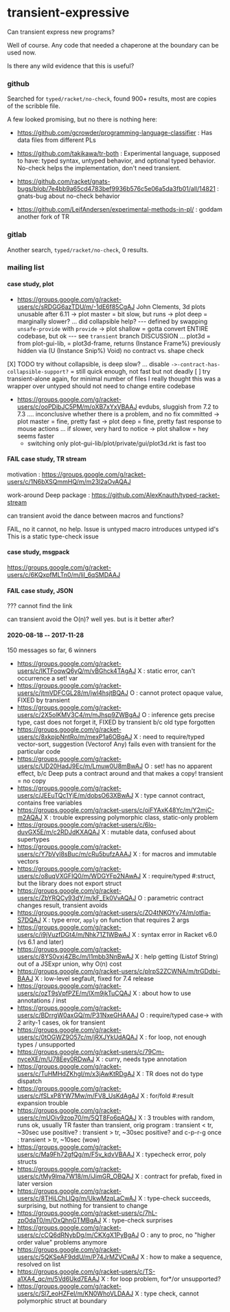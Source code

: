 transient-expressive
===

Can transient express new programs?

Well of course. Any code that needed a chaperone at the boundary can be used now.

Is there any wild evidence that this is useful?


### github

Searched for `typed/racket/no-check`, found 900+ results, most are copies of
 the scribble file.

A few looked promising, but no there is nothing here:

- https://github.com/gcrowder/programming-language-classifier
  : Has data files from different PLs

- https://github.com/takikawa/tr-both
  : Experimental language, supposed to have: typed syntax, untyped behavior,
  and optional typed behavior. No-check helps the implementation, don't need
  transient.

- https://github.com/racket/gnats-bugs/blob/7e4bb9a65cd4783bef9936b576c5e06a5da3fb01/all/14821
  : gnats-bug about no-check behavior

- https://github.com/LeifAndersen/experimental-methods-in-pl/
  : goddam another fork of TR


### gitlab

Another search, `typed/racket/no-check`, 0 results.



### mailing list

#### case study, plot

- https://groups.google.com/g/racket-users/c/sRDGG6azTDU/m/-1dE6f85CgAJ
  John Clements, 3d plots unusable after 6.11
  -> plot master  = bit slow, but runs
  -> plot deep    = marginally slower? ... did collapsible help?
     --- defined by swapping `unsafe-provide` with `provide`
  -> plot shallow = gotta convert ENTIRE codebase, but ok
     --- see `transient` branch
  DISCUSSION ... plot3d = from plot-gui-lib,
  = plot3d-frame, returns (Instance Frame%)
    previously hidden via (U (Instance Snip%) Void)
    no contract vs. shape check

[X] TODO try without collapsible, is deep slow?
    ... disable `->-contract-has-collapsible-support?`
    = still quick enough, not fast but not deadly
[ ] try transient-alone again, for minimal number of files
    I really thought this was a wrapper over untyped
    should not need to change entire codebase


- https://groups.google.com/g/racket-users/c/ooPDibJC5PM/m/oXB7xYxVBAAJ
  evdubs, sluggish from 7.2 to 7.3
  .... inconclusive whether there is a problem, and no fix committed
  -> plot master  = fine, pretty fast
  -> plot deep    = fine, pretty fast response to mouse actions
     ... if slower, very hard to notice
  -> plot shallow = hey seems faster
    - switching only plot-gui-lib/plot/private/gui/plot3d.rkt is fast too


#### FAIL case study, TR stream

motivation
: https://groups.google.com/g/racket-users/c/1N6bXSQmmHQ/m/m23l2aOvAQAJ

work-around Deep package
: https://github.com/AlexKnauth/typed-racket-stream

can transient avoid the dance between macros and functions?

FAIL, no it cannot, no help. Issue is untyped macro introduces untyped id's
This is a static type-check issue


#### case study, msgpack

https://groups.google.com/g/racket-users/c/6KQxpfMLTn0/m/lil_6qSMDAAJ


#### FAIL case study, JSON

??? cannot find the link

can transient avoid the O(n)? well yes. but is it better after?



#### 2020-08-18 -- 2017-11-28

150 messages so far,
6 winners

- https://groups.google.com/g/racket-users/c/IKTFoqwQ6yQ/m/vBGhck4TAgAJ
  X : static error, can't occurrence a set! var
- https://groups.google.com/g/racket-users/c/jtmVDFCGL28/m/jwl4hsjtBQAJ
  O : cannot protect opaque value, FIXED by transient
- https://groups.google.com/g/racket-users/c/2X5olKMV3C4/m/mJhsp9ZWBgAJ
  O : inference gets precise type, cast does not forget it, FIXED by transient b/c old type forgotten
- https://groups.google.com/g/racket-users/c/8xkpjpNntRo/m/mexP1a6OBgAJ
  X : need to require/typed vector-sort, suggestion (Vectorof Any) fails even with transient for the particular code
- https://groups.google.com/g/racket-users/c/UD20HadJ9Ec/m/Lmuw0U8mBwAJ
  O : set! has no apparent effect, b/c Deep puts a contract around and that makes a copy! transient = no copy
- https://groups.google.com/g/racket-users/c/JEEuTQc1YjE/m/dobsO63XBwAJ
  X : type cannot contract, contains free variables
- https://groups.google.com/g/racket-users/c/oiFYAxK48Yc/m/Y2mjC-m2AQAJ
  X : trouble expressing polymorphic class, static-only problem
- https://groups.google.com/g/racket-users/c/6lo-duvGX5E/m/c2RDJdKXAQAJ
  X : mutable data, confused about supertypes
- https://groups.google.com/g/racket-users/c/Y7bVyl8sBuc/m/cRu5bufzAAAJ
  X : for macros and immutable vectors
- https://groups.google.com/g/racket-users/c/o8uqVXGFIQ0/m/WDGYFp2NAwAJ
  X : require/typed #:struct, but the library does not export struct
- https://groups.google.com/g/racket-users/c/ZbYRQCy93dY/m/kF_Ek0VvAQAJ
  O : parametric contract changes result, transient avoids
- https://groups.google.com/g/racket-users/c/ZO4tNKOYv74/m/otfia-S7DQAJ
  X : type error, `apply` on function that requires 2 args
- https://groups.google.com/g/racket-users/c/i9jVuzfDGt4/m/Nhk71Z1WBwAJ
  X : syntax error in Racket v6.0 (vs 6.1 and later)
- https://groups.google.com/g/racket-users/c/8YS0vxj4ZBc/m/l1mbb3NnBwAJ
  X : help getting (Listof String) out of a JSExpr union, why O(n) cost
- https://groups.google.com/g/racket-users/c/plrpS2ZCWNA/m/trGDdbi-BAAJ
  X : low-level segfault, fixed for 7.4 release
- https://groups.google.com/g/racket-users/c/ozT9sVpfPZE/m/lXm9jkTuCQAJ
  X : about how to use annotations / inst
- https://groups.google.com/g/racket-users/c/BDrrgW0axGQ/m/P31NxeGHAAAJ
  O : require/typed case-> with 2 arity-1 cases, ok for transient
- https://groups.google.com/g/racket-users/c/0tOGWZ9O57c/m/jRXJYkUdAQAJ
  X : for loop, not enough types / unsupported
- https://groups.google.com/g/racket-users/c/79Cm-nyceXE/m/U78Eey0RDwAJ
  X : curry, needs type annotation
- https://groups.google.com/g/racket-users/c/TuHMHdZKhgI/m/x3jAwKtRDgAJ
  X : TR does not do type dispatch
- https://groups.google.com/g/racket-users/c/fSLxP8YW7Mw/m/FV8_UsKdAgAJ
  X : for/fold #:result expansion trouble
- https://groups.google.com/g/racket-users/c/mUOiv9zop70/m/5QT8Fo6pAQAJ
  X : 3 troubles with random, runs ok, usually TR faster than transient,
      orig program : transient < tr, ~30sec
      use positive? : transient > tr, ~30sec
      positive? and c-p-r-g once : transient > tr, ~10sec
      (wow)
- https://groups.google.com/g/racket-users/c/Ma9Fh72gfQg/m/F5v_kdvVBAAJ
  X : typecheck error, poly structs
- https://groups.google.com/g/racket-users/c/tMy9lma7W18/m/iJimGR_OBQAJ
  X : contract for prefab, fixed in later version
- https://groups.google.com/g/racket-users/c/8THiLChLlQg/m/UkwMzqLaCwAJ
  X : type-check succeeds, surprising, but nothing for transient to change
- https://groups.google.com/g/racket-users/c/7hL-zpOdaT0/m/OxQhnGTMBgAJ
  X : type-check surprises
- https://groups.google.com/g/racket-users/c/cCQ6dRNybDg/m/CKXgX1PyBgAJ
  O : any to proc, no "higher order value" problems anymore
- https://groups.google.com/g/racket-users/c/5QKSeAF9ddU/m/P74JrMZVCwAJ
  X : how to make a sequence, resolved on list
- https://groups.google.com/g/racket-users/c/TS-a1XA4_qc/m/5Vd6Ukd7EAAJ
  X : for loop problem, for*/or unsupported?
- https://groups.google.com/g/racket-users/c/Sl7_eoHZFeI/m/KN0WhoVLDAAJ
  X : type check, cannot polymorphic struct at boundary


